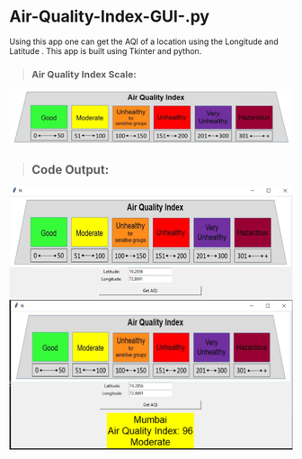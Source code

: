 # Air-Quality-Index-GUI-.py
Using this app one can get the AQI of a location using the Longitude and Latitude . This app is built using Tkinter and python.
> ### Air Quality Index Scale:
<img src='/AQI-Scale.jpeg'/>

> ## Code Output:
<img src='/aqi-1.png'/>
<img src='/aqi-2.png'/>
